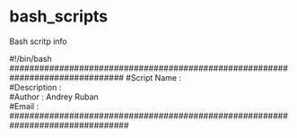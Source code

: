 # bash_scripts

Bash scritp info

#!/bin/bash 
###############################################################################
#Script Name    :                        
#Description    :                                                                      
#Author         : Andrey Ruban       
#Email          :  
################################################################################
